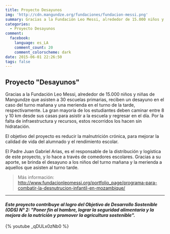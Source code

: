 ```yaml
---
title: Proyecto Desayunos
img: 'http://cdn.mangundze.org/fundaciones/fundacion-messi.png'
summary: Gracias a la Fundación Leo Messi, alrededor de 15.000 niños y niñas de Mangundze reciben un desayuno.
categories:
  - Proyecto Desayunos
comment:
  facebook:
    language: es_LA
    comment_count: 20
    comment_colorscheme: dark
date: 2015-06-01 22:26:50
tags: false
---
```


## Proyecto "Desayunos"

Gracias a la Fundación Leo Messi, alrededor de 15.000 niños y niñas de Mangundze que asisten a 30 escuelas primarias, reciben un desayuno en el caso del turno mañana y una merienda en el turno de la tarde, respectivamente. La gran mayoría de los estudiantes deben caminar entre 8 y 10 km desde sus casas para asistir a la escuela y regresar en el día. Por la falta de infraestructura y recursos, estos recorridos los hacen sin hidratación.

El objetivo del proyecto es reducir la malnutrición crónica, para mejorar la calidad de vida del alumnado y el rendimiento escolar.

El Padre Juan Gabriel Arias, es el responsable de la distribución y logística de este proyecto, y lo hace a través de comedores escolares. Gracias a su aporte, se brinda el desayuno a los niños del turno mañana y la merienda a aquellos que asisten al turno tarde.

> Más información: http://www.fundacionleomessi.org/portfolio_page/programa-para-combatir-la-desnutrucion-infantil-en-mozambique/

***

#### **_Este proyecto contribuye al logro del Objetivo de Desarrollo Sostenible (ODS) N° 2: "Poner fin al hambre, lograr la seguridad alimentaria y la mejora de la nutrición y promover la agricultura sostenible"._**


{% youtube _qDULx0zNb0 %}
